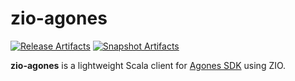 # zio-agones

[![Release Artifacts][Badge-SonatypeReleases]][Link-SonatypeReleases]
[![Snapshot Artifacts][Badge-SonatypeSnapshots]][Link-SonatypeSnapshots]

[Link-SonatypeReleases]: https://s01.oss.sonatype.org/content/repositories/releases/com/devsisters/zio-agones_2.13/ "Sonatype Releases"
[Badge-SonatypeReleases]: https://img.shields.io/nexus/r/https/s01.oss.sonatype.org/com.devsisters/zio-agones_2.13.svg "Sonatype Releases"
[Link-SonatypeSnapshots]: https://s01.oss.sonatype.org/content/repositories/snapshots/com/devsisters/zio-agones_2.13/ "Sonatype Snapshots"
[Badge-SonatypeSnapshots]: https://img.shields.io/nexus/s/https/s01.oss.sonatype.org/com.devsisters/zio-agones_2.13.svg "Sonatype Snapshots"

**zio-agones** is a lightweight Scala client for [Agones SDK](https://agones.dev/site/docs/guides/client-sdks/) using ZIO.
